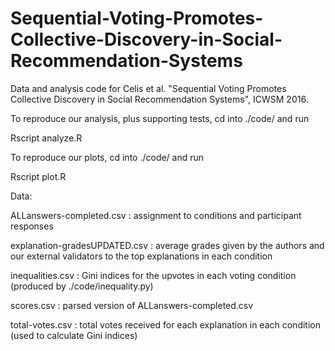 # Sequential-Voting-Promotes-Collective-Discovery-in-Social-Recommendation-Systems
Data and analysis code for Celis et al. "Sequential Voting Promotes Collective Discovery in Social Recommendation Systems", ICWSM 2016.

To reproduce our analysis, plus supporting tests, cd into ./code/ and run 

Rscript analyze.R

To reproduce our plots, cd into ./code/ and run 

Rscript plot.R

Data:

ALLanswers-completed.csv : assignment to conditions and participant responses

explanation-gradesUPDATED.csv : average grades given by the authors and our external validators to the top explanations in each condition

inequalities.csv : Gini indices for the upvotes in each voting condition (produced by ./code/inequality.py)

scores.csv : parsed version of ALLanswers-completed.csv 

total-votes.csv : total votes received for each explanation in each condition (used to calculate Gini indices)
